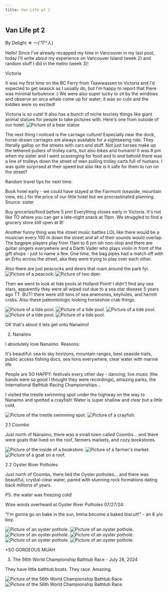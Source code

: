 ```yaml
---
title: Van Life pt 2
---
```

## Van Life pt 2
By Delight ☆ ～('▽^人)

Hello! Since I've already recapped my time in Vancouver in my last post, today I'll write about my experience on Vancouver Island (week 2) and random stuff I did in the metro (week 3)!

Victoria 

It was my first time on the BC Ferry from Tsawwassen to Victoria and I'd expected to get seasick as I usually do, but I'm happy to report that there was minimal turbulence :) We were also super lucky to sit by the windows and observe an orca whale come up for water; it was so cute and the kiddies were so excited!

Victoria is so cute! It also has a bunch of niche touristy things like giant animal statues for people to take pictures with. Here's one from outside of our hotel:
<img src = "images\Van Life pt 2\Bear statue.webp" alt = "Picture of a bear statue"/>

The next thing I noticed is the carriage culture! Especially near the dock, horse-drawn carriages are always available for a sightseeing ride. They literally gallop on the streets with cars and stuff. Not just horses make up the tethered pullers of trolley carts, but also bikes and humans! It was 8 pm when my sister and I went scavenging for food and lo and behold there was a line of trolleys down the street of men pulling trolley carts full of humans. I was quite surprised at their speed but also like is it safe for them to run on the street?

Random travel tips for next time:

Book hotel early - we could have stayed at the Fairmont (seaside, mountain view, etc.) for the price of our little hotel but we procrastinated planning. Source: sister

Buy groceries/food before 5 pm! Everything closes early in Victoria. It's not like TO where you can get a late-night snack at 11pm. We struggled to find a grocery store still open at 8!

Another funny thing was the street music battles LOL like there would be a musician every 100 m down the street and all of their sounds would overlap. The bagpipe players play from 11am to 6 pm ish non-stop and there are guitar singers everywhere and a Darth Vader who plays violin in front of the gift shops - just to name a few. One time, the bag pipes had a match off with an Erhu across the street, aka they were trying to play over each other.

Also there are just peacocks and deers that roam around the park fyi. 
<img src = "images\Van Life pt 2\peacock.webp" alt = "Picture of a peacock."/>
<img src = "images\Van Life pt 2\deer.webp" alt = "Picture of two deer."/>

Then we went to look at tide pools at Holland Point! I didn't find any sea stars, apparently they were all wiped out due to a sea star disease 5 years ago TT. BUT! there were still tons of sea anemones, keyholes, and hermit crabs. Also these paleontologic looking horseshoe crab things. 

<img src = "images\Van Life pt 2\tidePool1.webp" alt = "Picture of a tide pool."/>
<img src = "images\Van Life pt 2\tidePool2.webp" alt = "Picture of a tide pool."/>
<img src = "images\Van Life pt 2\tidePool3.webp" alt = "Picture of a tide pool."/>
<img src = "images\Van Life pt 2\tidePool4.webp" alt = "Picture of a tide pool."/>
<img src = "images\Van Life pt 2\tidePool5.webp" alt = "Picture of a tide pool."/>

OK that's about it lets get onto Nanaimo!

2. Nanaimo

I absolutely love Nanaimo. Reasons:

It's beautiful: sea to sky horizons, mountain ranges, best seaside trails, public access fishing docs, sea lions everywhere, clear water with marine life

People are SO HAPPY: festivals every other day - dancing, live music (the bands were so good I thought they were recordings), amazing parks, the International Bathtub Racing Championships...

I visited the trestle swimming spot under the highway on the way to Nanaimo and spotted a crayfish! Water is super shallow and clear but a little cold. 

<img src = "images\Van Life pt 2\trestleSwimmingSpot.webp" alt = "Picture of the trestle swimming spot."/>
<img src = "images\Van Life pt 2\crayfish.webp" alt = "Picture of a crayfish."/>

2.1 Coombs

Just north of Nanaimo, there was a small town called Coombs... and there were goats that lived on the roof, farmers markets, and cozy bookstores.

<img src = "images\Van Life pt 2\bookstore.webp" alt = "Picture of the inside of a bookstore."/>
<img src = "images\Van Life pt 2\farmersMarket.webp" alt = "Picture of a farmer's market."/>
<img src = "images\Van Life pt 2\goat.webp" alt = "Picture of a goat on a roof."/>

2.2 Oyster River Potholes

Just north of Coombs, there lied the Oyster potholes... and there was beautiful, crystal-clear water, paired with stunning rock formations dating back millions of years.

PS. the water was freezing cold!

Wise words overheard at Oyster River Potholes 07/27/24: 

"I'm gonna go on bake in the sun, Imma become a baked biscuit!" - an 8 y/o boy.

<img src = "images\Van Life pt 2\oysterPothole1.webp" alt = "Picture of an oyster pothole."/>
<img src = "images\Van Life pt 2\oysterPothole2.webp" alt = "Picture of an oyster pothole."/>
<img src = "images\Van Life pt 2\oysterPothole3.webp" alt = "Picture of an oyster pothole."/>
<img src = "images\Van Life pt 2\oysterPothole4.webp" alt = "Picture of an oyster pothole."/>
<img src = "images\Van Life pt 2\oysterPothole5.webp" alt = "Picture of an oyster pothole."/>
<img src = "images\Van Life pt 2\oysterPothole6.webp" alt = "Picture of an oyster pothole."/>

*SO GORGEOUS MUAH

3. The 56th World Championship Bathtub Race - July 28, 2024

They have little bathtub boats. They race. Amazing.

<img src = "images\Van Life pt 2\bathtubRace1.webp" alt = "Picture of the 56th World Championship Bathtub Race."/>
<img src = "images\Van Life pt 2\bathtubRace2.webp" alt = "Picture of the 56th World Championship Bathtub Race."/>
